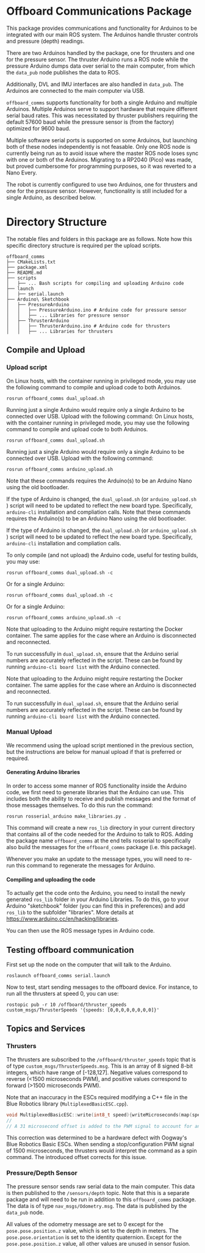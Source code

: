 # Offboard Communications Package

This package provides communications and functionality for Arduinos to be integrated with our main ROS system. The Arduinos handle thruster controls and pressure (depth) readings. 

There are two Arduinos handled by the package, one for thrusters and one for the pressure sensor. The thruster Arduino runs a ROS node while the pressure Arduino dumps data over serial to the main computer, from which the `data_pub` node publishes the data to ROS.

Additionally, DVL and IMU interfaces are also handled in `data_pub`. The Arduinos are connected to the main computer via USB.

`offboard_comms` supports functionality for both a single Arduino and multiple Arduinos. Multiple Arduinos serve to support hardware that require different serial baud rates. This was necessitated by thruster publishers requiring the default 57600 baud while the pressure sensor is (from the factory) optimized for 9600 baud.

Multiple software serial ports is supported on some Arduinos, but launching both of these nodes independently is not feasable. Only one ROS node is currently being run as to avoid issue where the master ROS node loses sync with one or both of the Arduinos. Migrating to a RP2040 (Pico) was made, but proved cumbersome for programming purposes, so it was reverted to a Nano Every.

The robot is currently configured to use two Arduinos, one for thrusters and one for the pressure sensor. However, functionality is still included for a single Arduino, as described below.

# Directory Structure

The notable files and folders in this package are as follows. Note how this specific directory structure is required per the upload scripts.

```
offboard_comms
├── CMakeLists.txt
├── package.xml
├── README.md
├── scripts
│   ├── ... Bash scripts for compiling and uploading Arduino code
├── launch
│   ├── serial.launch
├── Arduino\ Sketchbook
│   ├── PressureArduino
│   │   ├── PressureArduino.ino # Arduino code for pressure sensor
│   │   ├── ... Libraries for pressure sensor
│   ├── ThrusterArduino
│   │   ├── ThrusterArduino.ino # Arduino code for thrusters
│   │   ├── ... Libraries for thrusters
```

## Compile and Upload

### Upload script

On Linux hosts, with the container running in privileged mode, you may use the following command to compile and upload code to both Arduinos.
```
rosrun offboard_comms dual_upload.sh
```
Running just a single Arduino would require only a single Arduino to be connected over USB. Upload with the following command:
On Linux hosts, with the container running in privileged mode, you may use the following command to compile and upload code to both Arduinos.
```
rosrun offboard_comms dual_upload.sh
```
Running just a single Arduino would require only a single Arduino to be connected over USB. Upload with the following command:
```
rosrun offboard_comms arduino_upload.sh
```

Note that these commands requires the Arduino(s) to be an Arduino Nano using the old bootloader.

If the type of Arduino is changed, the `dual_upload.sh` (or `arduino_upload.sh` ) script will need to be updated to reflect the new board type. Specifically, `arduino-cli` installation and compliation calls.
Note that these commands requires the Arduino(s) to be an Arduino Nano using the old bootloader.

If the type of Arduino is changed, the `dual_upload.sh` (or `arduino_upload.sh` ) script will need to be updated to reflect the new board type. Specifically, `arduino-cli` installation and compliation calls.

To only compile (and not upload) the Arduino code, useful for testing builds, you may use:
```
rosrun offboard_comms dual_upload.sh -c
```

Or for a single Arduino:
```
rosrun offboard_comms dual_upload.sh -c
```

Or for a single Arduino:
```
rosrun offboard_comms arduino_upload.sh -c
```

Note that uploading to the Arduino might require restarting the Docker container. The same applies for the case where an Arduino is disconnected and reconnected.

To run successfully in `dual_upload.sh`, ensure that the Arduino serial numbers are accurately reflected in the script. These can be found by running `arduino-cli board list` with the Arduino connected.

Note that uploading to the Arduino might require restarting the Docker container. The same applies for the case where an Arduino is disconnected and reconnected.

To run successfully in `dual_upload.sh`, ensure that the Arduino serial numbers are accurately reflected in the script. These can be found by running `arduino-cli board list` with the Arduino connected.

### Manual Upload

We recommend using the upload script mentioned in the previous section, but the instructions are below for manual upload if that is preferred or required.

#### Generating Arduino libraries

In order to access some manner of ROS functionality inside the Arduino code, we first need to generate libraries that the Arduino can use. This includes both the ability to receive and publish messages and the format of those messages themselves. To do this run the command:
```
rosrun rosserial_arduino make_libraries.py .
```
This command will create a new `ros_lib` directory in your current directory that contains all of the code needed for the Arduino to talk to ROS. Adding the package name `offboard_comms` at the end tells rosserial to specifically also build the messages for the `offboard_comms` package (i.e. this package).

Whenever you make an update to the message types, you will need to re-run this command to regenerate the messages for Arduino.

#### Compiling and uploading the code
To actually get the code onto the Arduino, you need to install the newly generated `ros_lib` folder in your Arduino Libraries. To do this, go to your Arduino "sketchbook" folder (you can find this in preferences) and add `ros_lib` to the subfolder "libraries". More details at https://www.arduino.cc/en/hacking/libraries.

You can then use the ROS message types in Arduino code.

## Testing offboard communication
First set up the node on the computer that will talk to the Arduino.
```
roslaunch offboard_comms serial.launch
```
Now to test, start sending messages to the offboard device. For instance, to run all the thrusters at speed 0, you can use:
```
rostopic pub -r 10 /offboard/thruster_speeds custom_msgs/ThrusterSpeeds '{speeds: [0,0,0,0,0,0,0,0]}'
```

## Topics and Services
### Thrusters
The thrusters are subscribed to the `/offboard/thruster_speeds` topic that is of type `custom_msgs/ThrusterSpeeds.msg`. This is an array of 8 signed 8-bit integers, which have range of [-128,127]. Negative values correspond to reverse (<1500 microseconds PWM), and positive values correspond to forward (>1500 microseconds PWM). 

Note that an inaccuracy in the ESCs required modifying a C++ file in the Blue Robotics library (`MultiplexedBasicESC.cpp`). 

```c++
void MultiplexedBasicESC::write(int8_t speed){writeMicroseconds(map(speed, -128, 128, 1100, 1900)+31);}
//                                                                                               ^^^ 
// A 31 microsecond offset is added to the PWM signal to account for an inaccuracy in the ESCs
```

This correction was determined to be a hardware defect with Oogway's Blue Robotics Basic ESCs. When sending a stop/configuration PWM signal of 1500 microseconds, the thrusters would interpret the command as a spin command. The introduced offset corrects for this issue.

### Pressure/Depth Sensor
The pressure sensor sends raw serial data to the main computer. This data is then published to the `/sensors/depth` topic. Note that this is a separate package and will need to be run in addition to this `offboard_comms` package. The data is of type `nav_msgs/Odometry.msg`. The data is published by the `data_pub` node.

All values of the odometry message are set to 0 except for the `pose.pose.position.z` value, which is set to the depth in meters. The `pose.pose.orientation` is set to the identity quaternion. Except for the `pose.pose.position.z` value, all other values are unused in sensor fusion.